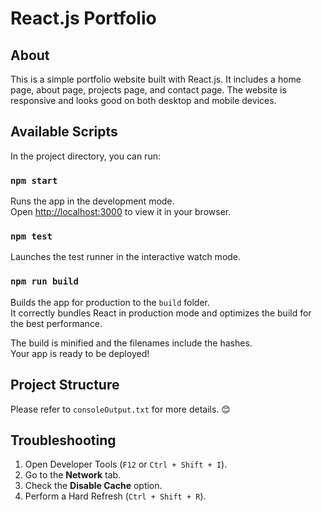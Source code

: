 # React.js Portfolio

## About
This is a simple portfolio website built with React.js. It includes a home page, about page, projects page, and contact page. The website is responsive and looks good on both desktop and mobile devices.

## Available Scripts

In the project directory, you can run:

### `npm start`

Runs the app in the development mode.\
Open [http://localhost:3000](http://localhost:3000) to view it in your browser.

### `npm test`

Launches the test runner in the interactive watch mode.

### `npm run build`

Builds the app for production to the `build` folder.\
It correctly bundles React in production mode and optimizes the build for the best performance.

The build is minified and the filenames include the hashes.\
Your app is ready to be deployed!

## Project Structure

Please refer to `consoleOutput.txt` for more details. 😊

## Troubleshooting

1. Open Developer Tools (`F12` or `Ctrl + Shift + I`).
2. Go to the **Network** tab.
3. Check the **Disable Cache** option.
4. Perform a Hard Refresh (`Ctrl + Shift + R`).
